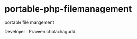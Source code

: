 portable-php-filemanagement
===========================

portable file mangement

Developer : Praveen.cholachagudd.



